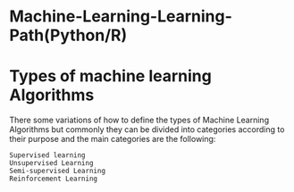 # Machine-Learning-Learning-Path(Python/R)

# Types of machine learning Algorithms

There some variations of how to define the types of Machine Learning Algorithms but commonly they can be divided into categories according to their purpose and the main categories are the following:

    Supervised learning
    Unsupervised Learning
    Semi-supervised Learning
    Reinforcement Learning
    
    
